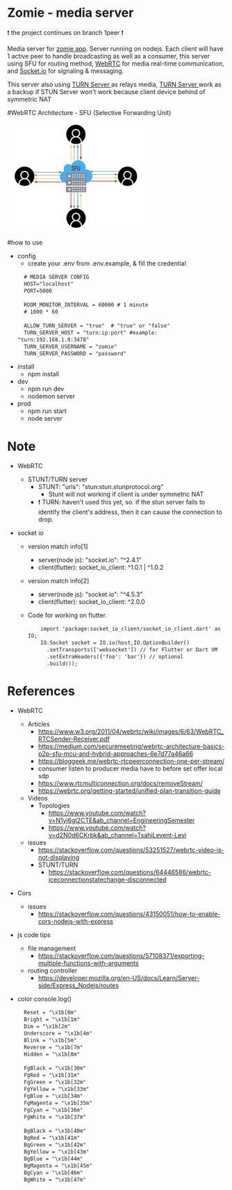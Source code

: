 # Zomie - media server
:heavy_exclamation_mark: the project continues on branch 1peer :heavy_exclamation_mark:

Media server for <a href="https://github.com/Mamena2020/zomie-app"> zomie app</a>. 
Server running on nodejs. Each client will have 1 active peer to handle broadcasting as well as a consumer, 
this server using SFU for routing method, <a href="https://webrtc.org">WebRTC</a> for media real-time communication, and <a href="https://socket.io">Socket.io</a> for signaling & messaging.

This server also using <a href="https://github.com/Mamena2020/zomie-turn-server"> TURN Server </a> as relays media,
<a href="https://github.com/Mamena2020/zomie-turn-server"> TURN Server </a> work as a backup if STUN Server won't work because client device behind of symmetric NAT






#WebRTC Architecture - SFU (Selective Forwarding Unit)

<a href="https://medium.com/securemeeting/webrtc-architecture-basics-p2p-sfu-mcu-and-hybrid-approaches-6e7d77a46a66">
<img src="public/img/sfu.png" height="250">
</a>


#how to use
  - config
    - create your .env from .env.example, & fill the credential
    ```
      # MEDIA SERVER CONFIG
      HOST="localhost"
      PORT=5000

      ROOM_MONITOR_INTERVAL = 60000 # 1 minute  
      # 1000 * 60

      ALLOW_TURN_SERVER = "true"  # "true" or "false"
      TURN_SERVER_HOST = "turn:ip:port" #example: "turn:192.168.1.9:3478"
      TURN_SERVER_USERNAME = "zomie"
      TURN_SERVER_PASSWORD = "password"
    ```
  - install
    - npm install
  - dev
    - npm run dev
    - nodemon server
  - prod
    - npm run start
    - node server   



# Note

- WebRTC
  - STUNT/TURN server
     - STUNT:  "urls": "stun:stun.stunprotocol.org"
        - Stunt will not working if client is under symmetric NAT
     - :heavy_exclamation_mark: TURN: haven't used this yet, so. if the stun server fails to identify the client's address, then it can cause the connection to drop.

- socket io
  -  version match info[1]
     - server(node js): "socket.io": "^2.4.1"
     - client(flutter):  socket_io_client: ^1.0.1 | ^1.0.2
  
  -  version match info[2]
     - server(node js): "socket.io": "^4.5.3"
     - client(flutter):  socket_io_client: ^2.0.0

  - Code for working on flutter.
      ```
          import 'package:socket_io_client/socket_io_client.dart' as IO;
          IO.Socket socket = IO.io(host,IO.OptionBuilder()
            .setTransports(['websocket']) // for Flutter or Dart VM
            .setExtraHeaders({'foo': 'bar'}) // optional
            .build());
      ```    

# References

- WebRTC
  - Articles
    - https://www.w3.org/2011/04/webrtc/wiki/images/6/63/WebRTC_RTCSender-Receiver.pdf
    - https://medium.com/securemeeting/webrtc-architecture-basics-p2p-sfu-mcu-and-hybrid-approaches-6e7d77a46a66
    - https://bloggeek.me/webrtc-rtcpeerconnection-one-per-stream/
    - consumer listen to producer media have to before set offer local sdp 
    - https://www.rtcmulticonnection.org/docs/removeStream/
    - https://webrtc.org/getting-started/unified-plan-transition-guide
  - Videos 
    - Topologies
       - https://www.youtube.com/watch?v=N1yj6gI2CTE&ab_channel=EngineeringSemester
       - https://www.youtube.com/watch?v=d2N0d6CKrbk&ab_channel=TsahiLevent-Levi
  - issues
    - https://stackoverflow.com/questions/53251527/webrtc-video-is-not-displaying
    - STUNT/TURN
       - https://stackoverflow.com/questions/64446586/webrtc-iceconnectionstatechange-disconnected

- Cors  
  - issues
    - https://stackoverflow.com/questions/43150051/how-to-enable-cors-nodejs-with-express      
- js code tips
  - file management
    - https://stackoverflow.com/questions/57108371/exporting-multiple-functions-with-arguments 
  - routing  controller
    - https://developer.mozilla.org/en-US/docs/Learn/Server-side/Express_Nodejs/routes 


- color console.log()
  ```
    Reset = "\x1b[0m"
    Bright = "\x1b[1m"
    Dim = "\x1b[2m"
    Underscore = "\x1b[4m"
    Blink = "\x1b[5m"
    Reverse = "\x1b[7m"
    Hidden = "\x1b[8m"

    FgBlack = "\x1b[30m"
    FgRed = "\x1b[31m"
    FgGreen = "\x1b[32m"
    FgYellow = "\x1b[33m"
    FgBlue = "\x1b[34m"
    FgMagenta = "\x1b[35m"
    FgCyan = "\x1b[36m"
    FgWhite = "\x1b[37m"

    BgBlack = "\x1b[40m"
    BgRed = "\x1b[41m"
    BgGreen = "\x1b[42m"
    BgYellow = "\x1b[43m"
    BgBlue = "\x1b[44m"
    BgMagenta = "\x1b[45m"
    BgCyan = "\x1b[46m"
    BgWhite = "\x1b[47m" 

  ```
    

  
